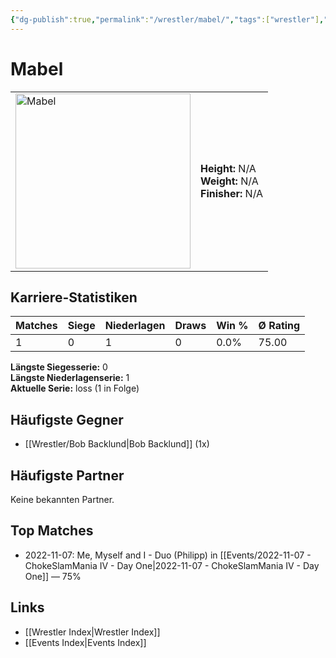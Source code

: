 ```yaml
---
{"dg-publish":true,"permalink":"/wrestler/mabel/","tags":["wrestler"],"noteIcon":"","created":"2025-08-11T09:33:19.956+02:00"}
---
```



# Mabel

<table>
<tr>
<td><img src="Mabel.png" width="280" alt="Mabel"></td>
<td>
<b>Height:</b> N/A<br>
<b>Weight:</b> N/A<br>
<b>Finisher:</b> N/A<br>
</td>
</tr>
</table>

## Karriere-Statistiken

| Matches | Siege | Niederlagen | Draws | Win % | Ø Rating |
|---------|-------|-------------|-------|-------|-----------|
| 1 | 0 | 1 | 0 | 0.0% | 75.00 |

**Längste Siegesserie:** 0<br>**Längste Niederlagenserie:** 1<br>**Aktuelle Serie:** loss (1 in Folge)


## Häufigste Gegner
- [[Wrestler/Bob Backlund\|Bob Backlund]] (1x)

## Häufigste Partner
Keine bekannten Partner.

## Top Matches
- 2022-11-07: Me, Myself and I - Duo (Philipp) in [[Events/2022-11-07 - ChokeSlamMania IV - Day One\|2022-11-07 - ChokeSlamMania IV - Day One]] — 75%

## Links
- [[Wrestler Index\|Wrestler Index]]
- [[Events Index\|Events Index]]
